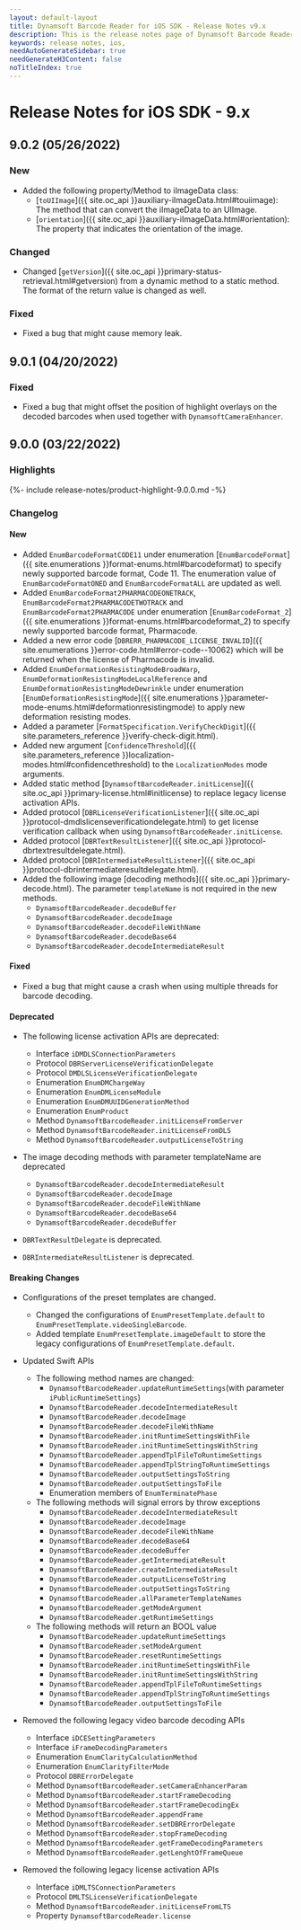 ```yaml
---
layout: default-layout
title: Dynamsoft Barcode Reader for iOS SDK - Release Notes v9.x
description: This is the release notes page of Dynamsoft Barcode Reader for iOS SDK v9.x.
keywords: release notes, ios, 
needAutoGenerateSidebar: true
needGenerateH3Content: false
noTitleIndex: true
---
```


# Release Notes for iOS SDK - 9.x

## 9.0.2 (05/26/2022)

### New

- Added the following property/Method to iImageData class:
  - [`toUIImage`]({{ site.oc_api }}auxiliary-iImageData.html#touiimage): The method that can convert the iImageData to an UIImage.
  - [`orientation`]({{ site.oc_api }}auxiliary-iImageData.html#orientation): The property that indicates the orientation of the image.

### Changed

- Changed [`getVersion`]({{ site.oc_api }}primary-status-retrieval.html#getversion) from a dynamic method to a static method. The format of the return value is changed as well.

### Fixed

- Fixed a bug that might cause memory leak.

## 9.0.1 (04/20/2022)

### Fixed

- Fixed a bug that might offset the position of highlight overlays on the decoded barcodes when used together with `DynamsoftCameraEnhancer`.

## 9.0.0 (03/22/2022)

### Highlights

{%- include release-notes/product-highlight-9.0.0.md -%}

### Changelog

#### New

- Added `EnumBarcodeFormatCODE11` under enumeration [`EnumBarcodeFormat`]({{ site.enumerations }}format-enums.html#barcodeformat) to specify newly supported barcode format, Code 11. The enumeration value of `EnumBarcodeFormatONED` and `EnumBarcodeFormatALL` are updated as well.
- Added `EnumBarcodeFormat2PHARMACODEONETRACK`, `EnumBarcodeFormat2PHARMACODETWOTRACK` and `EnumBarcodeFormat2PHARMACODE` under enumeration [`EnumBarcodeFormat_2`]({{ site.enumerations }}format-enums.html#barcodeformat_2) to specify newly supported barcode format, Pharmacode.
- Added a new error code [`DBRERR_PHARMACODE_LICENSE_INVALID`]({{ site.enumerations }}error-code.html#error-code--10062) which will be returned when the license of Pharmacode is invalid.
- Added `EnumDeformationResistingModeBroadWarp`, `EnumDeformationResistingModeLocalReference` and `EnumDeformationResistingModeDewrinkle` under enumeration [`EnumDeformationResistingMode`]({{ site.enumerations }}parameter-mode-enums.html#deformationresistingmode) to apply new deformation resisting modes.
- Added a parameter [`FormatSpecification.VerifyCheckDigit`]({{ site.parameters_reference }}verify-check-digit.html).
- Added new argument [`ConfidenceThreshold`]({{ site.parameters_reference }}localization-modes.html#confidencethreshold) to the `LocalizationModes` mode arguments.
- Added static method [`DynamsoftBarcodeReader.initLicense`]({{ site.oc_api }}primary-license.html#initlicense) to replace legacy license activation APIs.
- Added protocol [`DBRLicenseVerificationListener`]({{ site.oc_api }}protocol-dmdlslicenseverificationdelegate.html) to get license verification callback when using `DynamsoftBarcodeReader.initLicense`.
- Added protocol [`DBRTextResultListener`]({{ site.oc_api }}protocol-dbrtextresultdelegate.html).
- Added protocol [`DBRIntermediateResultListener`]({{ site.oc_api }}protocol-dbrintermediateresultdelegate.html).
- Added the following image [decoding methods]({{ site.oc_api }}primary-decode.html). The parameter `templateName` is not required in the new methods.
  - `DynamsoftBarcodeReader.decodeBuffer`
  - `DynamsoftBarcodeReader.decodeImage`
  - `DynamsoftBarcodeReader.decodeFileWithName`
  - `DynamsoftBarcodeReader.decodeBase64`
  - `DynamsoftBarcodeReader.decodeIntermediateResult`

#### Fixed

- Fixed a bug that might cause a crash when using multiple threads for barcode decoding.

#### Deprecated

- The following license activation APIs are deprecated:
  - Interface `iDMDLSConnectionParameters`
  - Protocol `DBRServerLicenseVerificationDelegate`
  - Protocol `DMDLSLicenseVerificationDelegate`
  - Enumeration `EnumDMChargeWay`
  - Enumeration `EnumDMLicenseModule`
  - Enumeration `EnumDMUUIDGenerationMethod`
  - Enumeration `EnumProduct`
  - Method `DynamsoftBarcodeReader.initLicenseFromServer`
  - Method `DynamsoftBarcodeReader.initLicenseFromDLS`
  - Method `DynamsoftBarcodeReader.outputLicenseToString`

- The image decoding methods with parameter templateName are deprecated
  - `DynamsoftBarcodeReader.decodeIntermediateResult`
  - `DynamsoftBarcodeReader.decodeImage`
  - `DynamsoftBarcodeReader.decodeFileWithName`
  - `DynamsoftBarcodeReader.decodeBase64`
  - `DynamsoftBarcodeReader.decodeBuffer`

- `DBRTextResultDelegate` is deprecated.
- `DBRIntermediateResultListener` is deprecated.

#### Breaking Changes

- Configurations of the preset templates are changed.
  - Changed the configurations of `EnumPresetTemplate.default` to `EnumPresetTemplate.videoSingleBarcode`.
  - Added template `EnumPresetTemplate.imageDefault` to store the legacy configurations of `EnumPresetTemplate.default`.
- Updated Swift APIs
  - The following method names are changed:
    - `DynamsoftBarcodeReader.updateRuntimeSettings`(with parameter `iPublicRuntimeSettings`)
    - `DynamsoftBarcodeReader.decodeIntermediateResult`
    - `DynamsoftBarcodeReader.decodeImage`
    - `DynamsoftBarcodeReader.decodeFileWithName`
    - `DynamsoftBarcodeReader.initRuntimeSettingsWithFile`
    - `DynamsoftBarcodeReader.initRuntimeSettingsWithString`
    - `DynamsoftBarcodeReader.appendTplFileToRuntimeSettings`
    - `DynamsoftBarcodeReader.appendTplStringToRuntimeSettings`
    - `DynamsoftBarcodeReader.outputSettingsToString`
    - `DynamsoftBarcodeReader.outputSettingsToFile`
    - Enumeration members of `EnumTerminatePhase`
  - The following methods will signal errors by throw exceptions
    - `DynamsoftBarcodeReader.decodeIntermediateResult`
    - `DynamsoftBarcodeReader.decodeImage`
    - `DynamsoftBarcodeReader.decodeFileWithName`
    - `DynamsoftBarcodeReader.decodeBase64`
    - `DynamsoftBarcodeReader.decodeBuffer`
    - `DynamsoftBarcodeReader.getIntermediateResult`
    - `DynamsoftBarcodeReader.createIntermediateResult`
    - `DynamsoftBarcodeReader.outputLicenseToString`
    - `DynamsoftBarcodeReader.outputSettingsToString`
    - `DynamsoftBarcodeReader.allParameterTemplateNames`
    - `DynamsoftBarcodeReader.getModeArgument`
    - `DynamsoftBarcodeReader.getRuntimeSettings`
  - The following methods will return an BOOL value
    - `DynamsoftBarcodeReader.updateRuntimeSettings`
    - `DynamsoftBarcodeReader.setModeArgument`
    - `DynamsoftBarcodeReader.resetRuntimeSettings`
    - `DynamsoftBarcodeReader.initRuntimeSettingsWithFile`
    - `DynamsoftBarcodeReader.initRuntimeSettingsWithString`
    - `DynamsoftBarcodeReader.appendTplFileToRuntimeSettings`
    - `DynamsoftBarcodeReader.appendTplStringToRuntimeSettings`
    - `DynamsoftBarcodeReader.outputSettingsToFile`

- Removed the following legacy video barcode decoding APIs
  - Interface `iDCESettingParameters`
  - Interface `iFrameDecodingParameters`
  - Enumeration `EnumClarityCalculationMethod`
  - Enumeration `EnumClarityFilterMode`
  - Protocol `DBRErrorDelegate`
  - Method `DynamsoftBarcodeReader.setCameraEnhancerParam`
  - Method `DynamsoftBarcodeReader.startFrameDecoding`
  - Method `DynamsoftBarcodeReader.startFrameDecodingEx`
  - Method `DynamsoftBarcodeReader.appendFrame`
  - Method `DynamsoftBarcodeReader.setDBRErrorDelegate`
  - Method `DynamsoftBarcodeReader.stopFrameDecoding`
  - Method `DynamsoftBarcodeReader.getFrameDecodingParameters`
  - Method `DynamsoftBarcodeReader.getLenghtOfFrameQueue`

- Removed the following legacy license activation APIs
  - Interface `iDMLTSConnectionParameters`
  - Protocol `DMLTSLicenseVerificationDelegate`
  - Method `DynamsoftBarcodeReader.initLicenseFromLTS`
  - Property `DynamsoftBarcodeReader.license`
